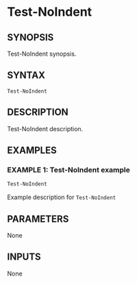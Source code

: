 # Test-NoIndent

## SYNOPSIS

Test-NoIndent synopsis.


## SYNTAX

```
Test-NoIndent
```


## DESCRIPTION

Test-NoIndent description.


## EXAMPLES

### EXAMPLE 1: Test-NoIndent example

```powershell
Test-NoIndent
```

Example description for `Test-NoIndent`


## PARAMETERS

None


## INPUTS

None